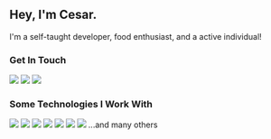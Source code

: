 ## Hey, I'm Cesar.
I'm a self-taught developer, food enthusiast, and a active individual!


### Get In Touch
<a href="mailto:cesar98v@gmail.com"><img src="https://img.shields.io/badge/Gmail-D14836?style=for-the-badge&logo=gmail&logoColor=white"></a> <a href="https://www.linkedin.com/in/cesarvillalvir/"><img src="https://img.shields.io/badge/LinkedIn-0077B5?style=for-the-badge&logo=linkedin&logoColor=white"></a> <a href="https://www.cesarvillalvir.com/"><img src="https://img.shields.io/badge/portfolio-0A0A0A?style=for-the-badge&logo=dev.to&logoColor=white"></a> 

### Some Technologies I Work With
<img src="https://img.shields.io/badge/JavaScript-F7DF1E?style=for-the-badge&logo=javascript&logoColor=black">  <img src="https://img.shields.io/badge/HTML5-E34F26?style=for-the-badge&logo=html5&logoColor=white"> <img src="https://img.shields.io/badge/CSS3-1572B6?style=for-the-badge&logo=css3&logoColor=white"> <img src="https://img.shields.io/badge/React-20232A?style=for-the-badge&logo=react&logoColor=61DAFB"> <img src="https://img.shields.io/badge/Redux-593D88?style=for-the-badge&logo=redux&logoColor=white"> <img src="https://img.shields.io/badge/Node.js-43853D?style=for-the-badge&logo=node.js&logoColor=white"> <img src="https://img.shields.io/badge/MongoDB-4EA94B?style=for-the-badge&logo=mongodb&logoColor=white">
...and many others
